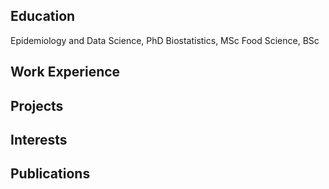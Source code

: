 ## Education

Epidemiology and Data Science, PhD
Biostatistics, MSc
Food Science, BSc

## Work Experience

## Projects
## Interests
## Publications
